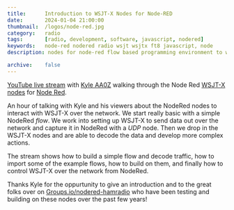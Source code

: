 ```yaml
---
title: 		Introduction to WSJT-X Nodes for Node-RED
date: 		2024-01-04 21:00:00
thumbnail: 	/logos/node-red.jpg
category: 	radio
tags: 		[radio, development, software, javascript, nodered]
keywords:   node-red nodered radio wsjt wsjtx ft8 javascript, node
description: nodes for node-red flow based programming environment to work with WSJT-X software

archive:	false
---
```


[YouTube live stream](https://www.youtube.com/watch?v=08y0yRGPq2s&t=9s) with [Kyle AA0Z](https://www.youtube.com/@AA0Z) walking through the Node Red [WSJT-X nodes](https://flows.nodered.org/node/node-red-contrib-wsjt-x) for [Node Red](https://flows.nodered.org).

An hour of talking with Kyle and his viewers about the NodeRed nodes to interact with WSJT-X over the network. We start really basic with a simple NodeRed _flow_. We work into setting up WSJT-X to send data out over the network and capture it in NodeRed with a _UDP_ node. Then we drop in the WSJT-X nodes and are able to decode the data and develop more complex actions.

The stream shows how to build a simple flow and decode traffic, how to import some of the example flows, how to build on them, and finally how to control WSJT-X over the network from NodeRed.

Thanks Kyle for the oppurtunity to give an introduction and to the great folks over on [Groups.io/nodered-hamradio](https://groups.io/g/nodered-hamradio) who have been testing and building on these nodes over the past few years!
